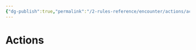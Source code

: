 ```yaml
---
{"dg-publish":true,"permalink":"/2-rules-reference/encounter/actions/actions/"}
---
```


# Actions

